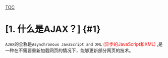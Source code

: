 [TOC](#1)
# [1. 什么是AJAX？] {#1}
`AJAX`的全称是`Asynchronous JavaScript and XML` <font style='color: red'> (异步的JavaScript和XML) </font>,是一种在不需要重新加载网页的情况下，能够更新部分网页的技术。

